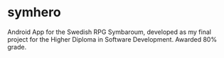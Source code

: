 # symhero
Android App for the Swedish RPG Symbaroum, developed as my final project for the Higher Diploma in Software Development. Awarded 80% grade.
